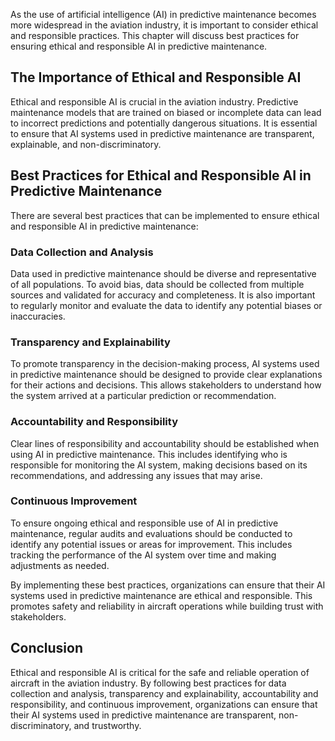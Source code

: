 
As the use of artificial intelligence (AI) in predictive maintenance becomes more widespread in the aviation industry, it is important to consider ethical and responsible practices. This chapter will discuss best practices for ensuring ethical and responsible AI in predictive maintenance.

The Importance of Ethical and Responsible AI
--------------------------------------------

Ethical and responsible AI is crucial in the aviation industry. Predictive maintenance models that are trained on biased or incomplete data can lead to incorrect predictions and potentially dangerous situations. It is essential to ensure that AI systems used in predictive maintenance are transparent, explainable, and non-discriminatory.

Best Practices for Ethical and Responsible AI in Predictive Maintenance
-----------------------------------------------------------------------

There are several best practices that can be implemented to ensure ethical and responsible AI in predictive maintenance:

### Data Collection and Analysis

Data used in predictive maintenance should be diverse and representative of all populations. To avoid bias, data should be collected from multiple sources and validated for accuracy and completeness. It is also important to regularly monitor and evaluate the data to identify any potential biases or inaccuracies.

### Transparency and Explainability

To promote transparency in the decision-making process, AI systems used in predictive maintenance should be designed to provide clear explanations for their actions and decisions. This allows stakeholders to understand how the system arrived at a particular prediction or recommendation.

### Accountability and Responsibility

Clear lines of responsibility and accountability should be established when using AI in predictive maintenance. This includes identifying who is responsible for monitoring the AI system, making decisions based on its recommendations, and addressing any issues that may arise.

### Continuous Improvement

To ensure ongoing ethical and responsible use of AI in predictive maintenance, regular audits and evaluations should be conducted to identify any potential issues or areas for improvement. This includes tracking the performance of the AI system over time and making adjustments as needed.

By implementing these best practices, organizations can ensure that their AI systems used in predictive maintenance are ethical and responsible. This promotes safety and reliability in aircraft operations while building trust with stakeholders.

Conclusion
----------

Ethical and responsible AI is critical for the safe and reliable operation of aircraft in the aviation industry. By following best practices for data collection and analysis, transparency and explainability, accountability and responsibility, and continuous improvement, organizations can ensure that their AI systems used in predictive maintenance are transparent, non-discriminatory, and trustworthy.
